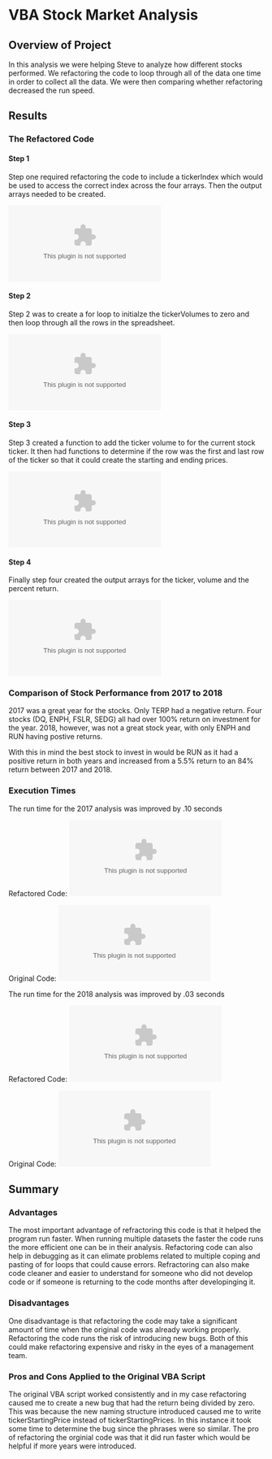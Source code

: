 # VBA Stock Market Analysis

## Overview of Project
In this analysis we were helping Steve to analyze how different stocks performed. We refactoring the code to loop through all of the data one time in order to collect all the data. We were then comparing whether refactoring decreased the run speed.

## Results
### The Refactored Code
#### Step 1
Step one required refactoring the code to include a tickerIndex which would be used to access the correct index across the four arrays. Then the output arrays needed to be created.

![Step1](Resources.zip)
#### Step 2
Step 2 was to create a for loop to initialze the tickerVolumes to zero and then loop through all the rows in the spreadsheet.

![Step2](Resources.zip)
#### Step 3
Step 3 created a function to add the ticker volume to for the current stock ticker. It then had functions to determine if the row was the first and last row of the ticker so that it could create the starting and ending prices.

![Step3](Resources.zip)
#### Step 4
Finally step four created the output arrays for the ticker, volume and the percent return.

![Step4](Resources.zip)

### Comparison of Stock Performance from 2017 to 2018
2017 was a great year for the stocks. Only TERP had a negative return. Four stocks (DQ, ENPH, FSLR, SEDG) all had over 100% return on investment for the year.
2018, however, was not a great stock year, with only ENPH and RUN having postive returns. 

With this in mind the best stock to invest in would be RUN as it had a positive return in both years and increased from a 5.5% return to an 84% return between 2017 and 2018.

### Execution Times
The run time for the 2017 analysis was improved by .10 seconds

Refactored Code:
![VBA_Challenge_2017](Resources.zip)

Original Code:
![VBA_Challenge_2017_Original](Resources.zip)

The run time for the 2018 analysis was improved by .03 seconds

Refactored Code:
![VBA_Challenge_2018](Resources.zip)

Original Code:
![VBA_Challenge_2018_Original](Resources.zip)
## Summary

### Advantages
The most important advantage of refractoring this code is that it helped the program run faster. When running multiple datasets the faster the code runs the more efficient one can be in their analysis. Refactoring code can also help in debugging as it can elimate problems related to multiple coping and pasting of for loops that could cause errors. Refractoring can also make code cleaner and easier to understand for someone who did not develop code or if someone is returning to the code months after developinging it.

### Disadvantages
One disadvantage is that refactoring the code may take a significant amount of time when the original code was already working properly. Refactoring the code runs the risk of introducing new bugs. Both of this could make refactoring expensive and risky in the eyes of a management team.

### Pros and Cons Applied to the Original VBA Script
The original VBA script worked consistently and in my case refactoring caused me to create a new bug that had the return being divided by zero. This was because the new naming structure introduced caused me to write tickerStartingPrice instead of tickerStartingPrices. In this instance it took some time to determine the bug since the phrases were so similar. 
The pro of refactoring the orginial code was that it did run faster which would be helpful if more years were introduced.
